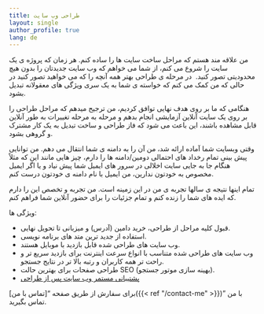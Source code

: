```yaml
---
title: طراحی وب سایت
layout: single
author_profile: true
lang: de
---
```

من علاقه مند هستم که مراحل ساخت سایت ها را ساده کنم. هر زمان که پروژه ی یک سایت را شروع می کنم، از شما می خواهم که وب سایت جدیدتان را بدون هیچ محدودیتی تصور کنید.  در مرحله ی طراحی بهتر همه آنچه را که می خواهید تصور کنید در حالی که من کمک می کنم که خواسته ی شما به یک سری ویژگی های معقولانه تبدیل بشود.

هنگامی که ما بر روی هدف نهایی توافق کردیم، من ترجیح میدهم که مراحل طراحی را بر روی یک سایت آنلاین آزمایشی انجام بدهم و مرحله به مرحله تغییرات به طور آنلاین قابل مشاهده باشند، این باعث می شود که فاز طراحی و ساخت تبدیل به یک کار مشترک و گروهی بشود.

وقتی وبسایت شما آماده ارائه شد، من آن را به دامنه ی شما انتقال می دهم. من توانایی پیش بینی تمام رخداد های احتمالی دومین/دامنه ها را دارم، چیز هایی مانند این که مثلاً هنگام جا به جایی سایت اخلالی در سرور های ایمیل شما پیش نیاد و یا اگر ایمیل مخصوص به خودتون ندارین، من ایمیل با نام دامنه ی خودتون درست کنم.

تمام اینها نتیجه ی سالها تجربه ی من در این زمینه است. من تجربه و تخصص این را دارم که ایده های شما را زنده کنم و تمام جزئیات را برای حضور آنلاین شما فراهم کنم.

ویژگی ها:

* قبول کلیه مراحل از طراحی، خرید دامین (آدرس) و میزبانی تا تحویل نهایی.
* استفاده از جدید ترین متد های برنامه نویسی.
* وب سایت های طراحی شده قابل بازدید با موبایل هستند.
* وب سایت های طراحی شده متناسب با انواع سرعت اینترنت برای بازدید سریع تر و راحت تر همه کاربران و رتبه بالا تر در نتایج جستجو.
* طراحی صفحات برای بهترین حالت SEO (بهینه ‌سازی موتور جستجو).
* [پشتیبانی مستمر وب سایت پس از طراحی](/de/services/web-development/ongoing-website-support/ "پشتیبانی مستمر وب سایت")

برای سفارش از طریق صفحه “[تماس با من]({{< ref "/contact-me" >}})” با من تماس بگیرید.
